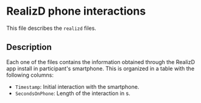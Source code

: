# RealizD phone interactions
This file describes the `realizd` files.

## Description
Each one of the files contains the information obtained through the RealizD app install in participant's smartphone. This is organized in a table with the following columns:

 - `Timestamp`: Initial interaction with the smartphone.
 - `SecondsOnPhone`: Length of the interaction in s.